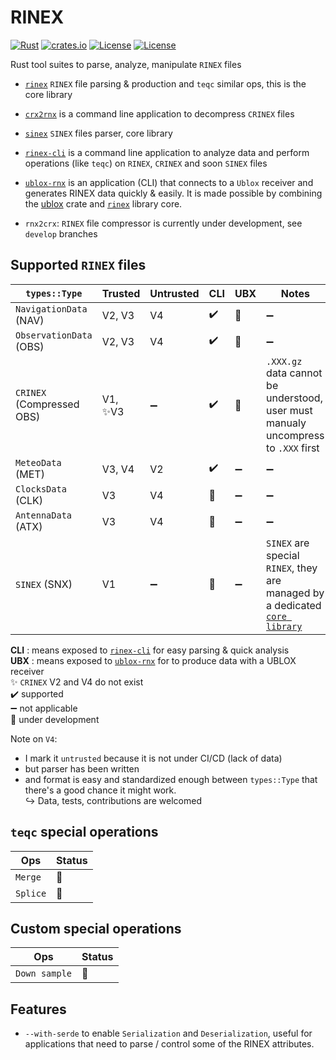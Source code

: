 RINEX 
=====

[![Rust](https://github.com/gwbres/rinex/actions/workflows/rust.yml/badge.svg)](https://github.com/gwbres/rinex/actions/workflows/rust.yml)
[![crates.io](https://docs.rs/rinex/badge.svg)](https://docs.rs/rinex/badge.svg)
[![License](https://img.shields.io/badge/license-Apache%202.0-blue?style=flat-square)](https://github.com/gwbres/rinex/blob/main/LICENSE-APACHE)
[![License](https://img.shields.io/badge/license-MIT-blue?style=flat-square)](https://github.com/gwbres/rinex/blob/main/LICENSE-MIT) 


Rust tool suites to parse, analyze, manipulate `RINEX` files

* [`rinex`](rinex/) `RINEX` file parsing & production and `teqc` similar ops, 
this is the core library

* [`crx2rnx`](crx2rnx/) is a command line application to decompress `CRINEX` files

* [`sinex`](sinex/) `SINEX` files parser, core library

* [`rinex-cli`](rinex-cli/) is a command line application
to analyze data and perform operations (like `teqc`) on `RINEX`, `CRINEX` 
and soon `SINEX` files

* [`ublox-rnx`](ublox-rnx) is an application (CLI) that connects to a `Ublox`
receiver and generates RINEX data quickly & easily.
It is made possible by combining the [ublox](https://github.com/lkolbly/ublox) crate
and [`rinex`](rinex/) library core.

* `rnx2crx`: `RINEX` file compressor is currently under development,
see `develop` branches

## Supported `RINEX` files

| `types::Type`            | Trusted           | Untrusted          | CLI                    | UBX                  |          Notes          |
|--------------------------|-------------------|--------------------|------------------------|----------------------|-------------------------|
| `NavigationData` (NAV)   | V2, V3            |   V4               |  :heavy_check_mark:    | :construction:       |  :heavy_minus_sign:     |
| `ObservationData` (OBS)  | V2, V3            |   V4               |  :heavy_check_mark:    | :construction:       |  :heavy_minus_sign:     |
| `CRINEX` (Compressed OBS)| V1, :sparkles:V3  | :heavy_minus_sign: |  :heavy_check_mark:    | :construction:       | `.XXX.gz` data cannot be understood, <br /> user must manualy uncompress to `.XXX` first |
| `MeteoData` (MET)        | V3, V4            | V2                 |  :heavy_check_mark:    | :heavy_minus_sign:   |  :heavy_minus_sign:     |  
| `ClocksData` (CLK)       | V3                | V4                 |  :construction:        | :heavy_minus_sign:   |  :heavy_minus_sign:     |
| `AntennaData` (ATX)      | V3                | V4                 |  :construction:        | :heavy_minus_sign:   |  :heavy_minus_sign:     |
| `SINEX` (SNX)            | V1                | :heavy_minus_sign: |  :construction:        | :heavy_minus_sign:   |  `SINEX` are special `RINEX`, they are managed by a dedicated <br /> [`core library`](sinex/) |

**CLI** : means exposed to [`rinex-cli`](rinex-cli/) for easy parsing & quick analysis  
**UBX** : means exposed to [`ublox-rnx`](ublox-rnx/) for to produce data with a UBLOX receiver  
:sparkles: `CRINEX` V2 and V4 do not exist  
:heavy_check_mark: supported   
:heavy_minus_sign: not applicable   
:construction: under development  

Note on `V4`: 
- I mark it `untrusted` because it is not under CI/CD (lack of data)
- but parser has been written 
- and format is easy and standardized enough between `types::Type` that there's a good chance it might work.  
:arrow_right_hook: Data, tests, contributions are welcomed

## `teqc` special operations

| Ops      | Status          | 
|----------|-----------------|
| `Merge` | :construction:   |
| `Splice` | :construction:  | 

## Custom special operations

| Ops           | Status          | 
|---------------|-----------------|
| `Down sample` | :construction:  |

## Features

* `--with-serde` to enable `Serialization` and `Deserialization`,
useful for applications that need to parse / control some of the
RINEX attributes.
